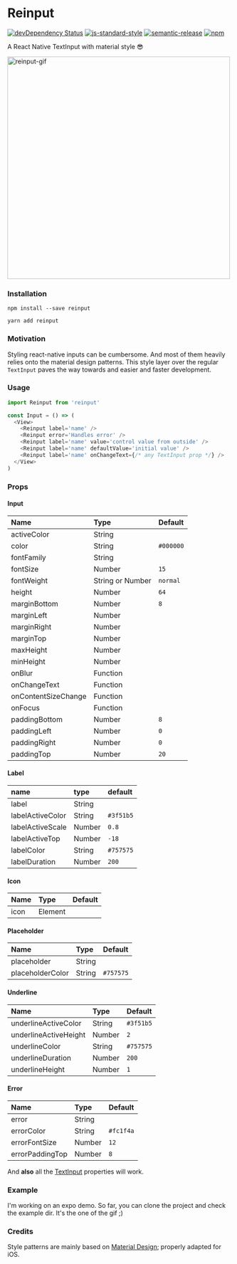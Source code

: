 # Reinput

[![devDependency Status](https://david-dm.org/sospedra/reinput/dev-status.svg)](https://david-dm.org/sospedra/reinput#info=devDependencies)
[![js-standard-style](https://img.shields.io/badge/code%20style-standard-brightgreen.svg)](http://standardjs.com/)
[![semantic-release](https://img.shields.io/badge/%20%20%F0%9F%93%A6%F0%9F%9A%80-semantic--release-e10079.svg)](https://github.com/semantic-release/semantic-release)
[![npm](https://img.shields.io/npm/dm/reinput.svg)](https://www.npmjs.org/package/awesome-badges)

A React Native TextInput with material style 😎

<img alt="reinput-gif" width="500" src="https://user-images.githubusercontent.com/3116899/35905643-224d97fc-0be8-11e8-8a93-9f5e676b487f.gif" />

### Installation

`npm install --save reinput`

`yarn add reinput`

### Motivation

Styling react-native inputs can be cumbersome. And most of them heavily relies
onto the material design patterns. This style layer over the regular `TextInput`
paves the way towards and easier and faster development.

### Usage

```js
import Reinput from 'reinput'

const Input = () => (
  <View>
    <Reinput label='name' />
    <Reinput error='Handles error' />
    <Reinput label='name' value='control value from outside' />
    <Reinput label='name' defaultValue='initial value' />
    <Reinput label='name' onChangeText={/* any TextInput prop */} />
  </View>
)
```

### Props

#### Input

Name                  | Type               | Default
:-------------------- |:------------------ |:----------
activeColor           | String             |
color                 | String             | `#000000`
fontFamily            | String             |
fontSize              | Number             | `15`
fontWeight            | String or Number   | `normal`
height                | Number             | `64`
marginBottom          | Number             | `8`
marginLeft            | Number             |
marginRight           | Number             |
marginTop             | Number             |
maxHeight             | Number             |
minHeight             | Number             |
onBlur                | Function           |
onChangeText          | Function           |
onContentSizeChange   | Function           |
onFocus               | Function           |
paddingBottom         | Number             | `8`
paddingLeft           | Number             | `0`
paddingRight          | Number             | `0`
paddingTop            | Number             | `20`

#### Label

name                  | type               | default
:-------------------- |:------------------ |:------------------
label                 | String             |
labelActiveColor      | String             | `#3f51b5`
labelActiveScale      | Number             | `0.8`
labelActiveTop        | Number             | `-18`
labelColor            | String             | `#757575`
labelDuration         | Number             | `200`

#### Icon

Name                  | Type               | Default
:-------------------- |:------------------ |:----------
icon                  | Element

#### Placeholder

Name                  | Type               | Default
:-------------------- |:------------------ |:----------
placeholder           | String             |
placeholderColor      | String             | `#757575`

#### Underline

Name                  | Type               | Default
:-------------------- |:------------------ |:----------
underlineActiveColor  | String             | `#3f51b5`
underlineActiveHeight | Number             | `2`
underlineColor        | String             | `#757575`
underlineDuration     | Number             | `200`
underlineHeight       | Number             | `1`

#### Error

Name                  | Type               | Default
:-------------------- |:------------------ |:----------
error                 | String             |
errorColor            | String             | `#fc1f4a`
errorFontSize         | Number             | `12`
errorPaddingTop       | Number             | `8`

And **also** all the [TextInput](https://facebook.github.io/react-native/docs/textinput.html#props) properties will work.

### Example

I'm working on an expo demo. So far, you can clone the project and check the example dir.
It's the one of the gif ;)

### Credits

Style patterns are mainly based on [Material Design](https://material.io/guidelines/components/text-fields.html#); properly adapted for iOS.

